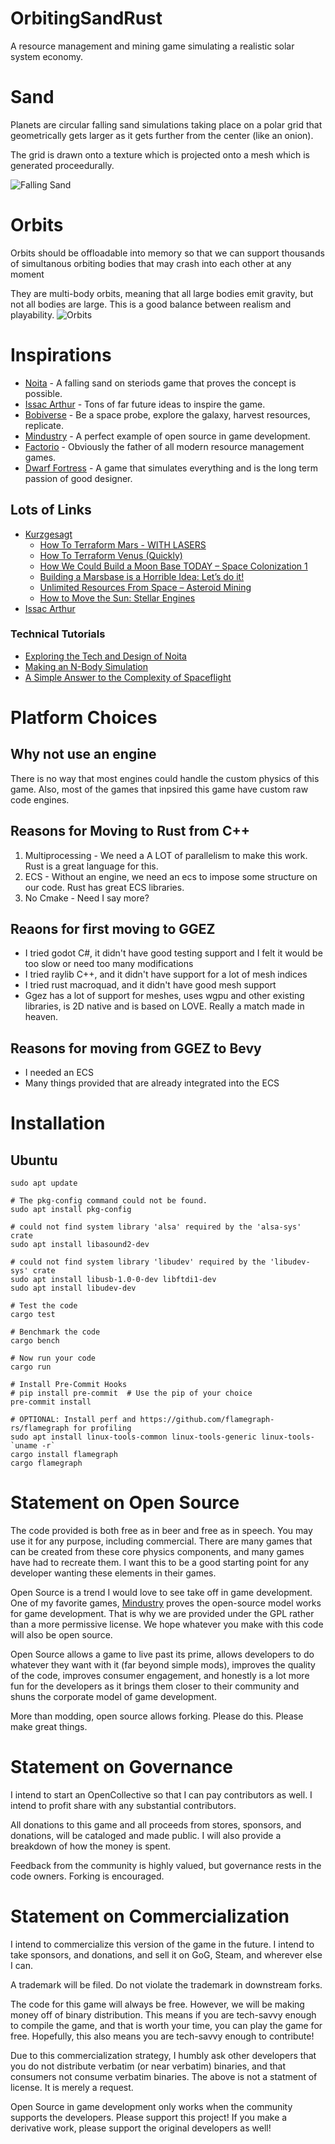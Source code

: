 # OrbitingSandRust

A resource management and mining game simulating a realistic solar system economy.

# Sand

Planets are circular falling sand simulations taking place on a polar grid that geometrically gets larger as it gets further from the center (like an onion).

The grid is drawn onto a texture which is projected onto a mesh which is generated proceedurally.

![Falling Sand](assets/progress/sand.png)

# Orbits

Orbits should be offloadable into memory so that we can support thousands of simultanous orbiting bodies that may crash into each other at any moment

They are multi-body orbits, meaning that all large bodies emit gravity, but not all bodies are large. This is a good balance between realism and playability.
![Orbits](assets/progress/orbits.png)

# Inspirations

* [Noita](https://www.youtube.com/watch?v=prXuyMCgbTc) - A falling sand on steriods game that proves the concept is possible.
* [Issac Arthur](https://www.youtube.com/watch?v=4CLplpekAug) - Tons of far future ideas to inspire the game.
* [Bobiverse](https://www.amazon.com/Are-Legion-Bob-Bobiverse-Book-ebook/dp/B01LWAESYQ) - Be a space probe, explore the galaxy, harvest resources, replicate.
* [Mindustry](https://github.com/Anuken/Mindustry) - A perfect example of open source in game development.
* [Factorio](https://www.factorio.com/) - Obviously the father of all modern resource management games.
* [Dwarf Fortress](https://www.bay12games.com/dwarves/) - A game that simulates everything and is the long term passion of good designer.

## Lots of Links

* [Kurzgesagt](https://www.youtube.com/@kurzgesagt)
    * [How To Terraform Mars - WITH LASERS](https://youtu.be/HpcTJW4ur54)
    * [How To Terraform Venus (Quickly)](https://www.youtube.com/watch?v=G-WO-z-QuWI&t=523s)
    * [How We Could Build a Moon Base TODAY – Space Colonization 1](https://www.youtube.com/watch?v=NtQkz0aRDe8)
    * [Building a Marsbase is a Horrible Idea: Let’s do it!](https://www.youtube.com/watch?v=uqKGREZs6-w)
    * [Unlimited Resources From Space – Asteroid Mining](https://www.youtube.com/watch?v=y8XvQNt26KI&t=402s)
    * [How to Move the Sun: Stellar Engines](https://www.youtube.com/watch?v=v3y8AIEX_dU)
* [Issac Arthur](https://www.youtube.com/@isaacarthurSFIA)

### Technical Tutorials

* [Exploring the Tech and Design of Noita](https://www.youtube.com/watch?v=prXuyMCgbTc&t=623s)
* [Making an N-Body Simulation](https://youtu.be/L9N7ZbGSckk?si=TnytFCksAtGzpDG1)
* [A Simple Answer to the Complexity of Spaceflight](https://youtu.be/dhYqflvJMXc?si=D6qNJofNdQbd3W0C)

# Platform Choices

## Why not use an engine

There is no way that most engines could handle the custom physics of this game. Also, most of the games that inpsired this game have custom raw code engines.

## Reasons for Moving to Rust from C++

1. Multiprocessing - We need a A LOT of parallelism to make this work. Rust is a great language for this.
2. ECS - Without an engine, we need an ecs to impose some structure on our code. Rust has great ECS libraries.
3. No Cmake - Need I say more?

## Reaons for first moving to GGEZ

* I tried godot C#, it didn't have good testing support and I felt it would be too slow or need too many modifications
* I tried raylib C++, and it didn't have support for a lot of mesh indices
* I tried rust macroquad, and it didn't have good mesh support
* Ggez has a lot of support for meshes, uses wgpu and other existing libraries, is 2D native and is based on LOVE. Really a match made in heaven.

## Reasons for moving from GGEZ to Bevy

* I needed an ECS
* Many things provided that are already integrated into the ECS

# Installation

## Ubuntu

```
sudo apt update

# The pkg-config command could not be found.
sudo apt install pkg-config

# could not find system library 'alsa' required by the 'alsa-sys' crate
sudo apt install libasound2-dev

# could not find system library 'libudev' required by the 'libudev-sys' crate
sudo apt install libusb-1.0-0-dev libftdi1-dev
sudo apt install libudev-dev

# Test the code
cargo test

# Benchmark the code
cargo bench

# Now run your code
cargo run

# Install Pre-Commit Hooks
# pip install pre-commit  # Use the pip of your choice
pre-commit install

# OPTIONAL: Install perf and https://github.com/flamegraph-rs/flamegraph for profiling
sudo apt install linux-tools-common linux-tools-generic linux-tools-`uname -r`
cargo install flamegraph
cargo flamegraph
```

# Statement on Open Source

The code provided is both free as in beer and free as in speech. You may use it for any purpose, including commercial. There are many games that can be created from these core physics components, and many games have had to recreate them. I want this to be a good starting point for any developer wanting these elements in their games.

Open Source is a trend I would love to see take off in game development. One of my favorite games, [Mindustry](https://github.com/Anuken/Mindustry) proves the open-source model works
for game development. That is why we are provided under the GPL rather than a more permissive license. We hope whatever you make with this code will also be open source.

Open Source allows a game to live past its prime, allows developers to do whatever they want with it (far beyond simple mods), improves the quality of the code, improves consumer engagement, and honestly is a lot more fun for the developers as it brings them closer to their community and shuns the corporate model of game development.

More than modding, open source allows forking. Please do this. Please make great things.

# Statement on Governance

I intend to start an OpenCollective so that I can pay contributors as well. I intend to profit share with any substantial contributors.

All donations to this game and all proceeds from stores, sponsors, and donations, will be cataloged and made public. I will also provide a breakdown of how the money is spent.

Feedback from the community is highly valued, but governance rests in the code owners. Forking is encouraged.

# Statement on Commercialization

I intend to commercialize this version of the game in the future. I intend to take sponsors, and donations, and sell it on GoG, Steam, and wherever else I can.

A trademark will be filed. Do not violate the trademark in downstream forks.

The code for this game will always be free. However, we will be making money off of binary distribution. This means if you are tech-savvy enough to compile the game, and that is worth your time, you can play the game for free. Hopefully, this also means you are tech-savvy enough to contribute!

Due to this commercialization strategy, I humbly ask other developers that you do not distribute verbatim (or near verbatim) binaries, and that consumers not consume verbatim binaries. The above is not a statment of license. It is merely a request.

Open Source in game development only works when the community supports the developers. Please support this project! If you make a derivative work, please support the original developers as well!